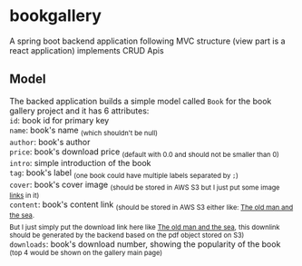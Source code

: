 # bookgallery
A spring boot backend application following MVC structure (view part is a react application) implements CRUD Apis

## Model
The backed application builds a simple model called `Book` for the book gallery project and it has 6 attributes:  
`id`:  book id for primary key  
`name`:  book's name <sub>(which shouldn't be null)</sub>   
`author`: book's author  
`price`: book's download price <sub>(default with 0.0 and should not be smaller than 0)</sub>  
`intro`: simple introduction of the book   
`tag`: book's label <sub>(one book could have multiple labels separated by `;`)</sub>  
`cover`: book's cover image <sub>(should be stored in AWS S3 but I just put some image [links](https://m.media-amazon.com/images/I/61y4XeiQLnL._AC_UF894,1000_QL80_.jpg) in it)</sub>  
`content`: book's content link <sub>(should be stored in AWS S3 either like: [The old man and the sea](https://www.arvindguptatoys.com/arvindgupta/oldmansea.pdf).</sub>  
<sub>But I just simply put the download link here like [The old man and the sea](https://www.aliceandbooks.com/book/download-link/626/1874),</sub> 
<sub>this downlink should be generated by the backend based on the pdf object stored on S3)</sub>  
`downloads`: book's download number, showing the popularity of the book <sub>(top 4 would be shown on the gallery main page)<sub>
